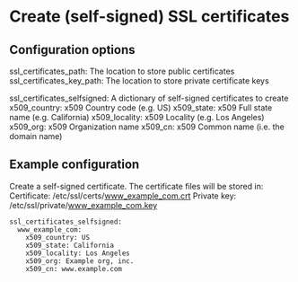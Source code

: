 # Create (self-signed) SSL certificates

## Configuration options

ssl_certificates_path:        The location to store public certificates
ssl_certificates_key_path:    The location to store private certificate keys

ssl_certificates_selfsigned:  A dictionary of self-signed certificates to create
    x509_country:             x509 Country code (e.g. US)
    x509_state:               x509 Full state name (e.g. California)
    x509_locality:            x509 Locality (e.g. Los Angeles)
    x509_org:                 x509 Organization name
    x509_cn:                  x509 Common name (i.e. the domain name)

## Example configuration

Create a self-signed certificate. The certificate files will be stored in:
  Certificate: /etc/ssl/certs/www_example_com.crt
  Private key: /etc/ssl/private/www_example_com.key

```
ssl_certificates_selfsigned:
  www_example_com:
    x509_country: US
    x509_state: California
    x509_locality: Los Angeles
    x509_org: Example org, inc.
    x509_cn: www.example.com
```
